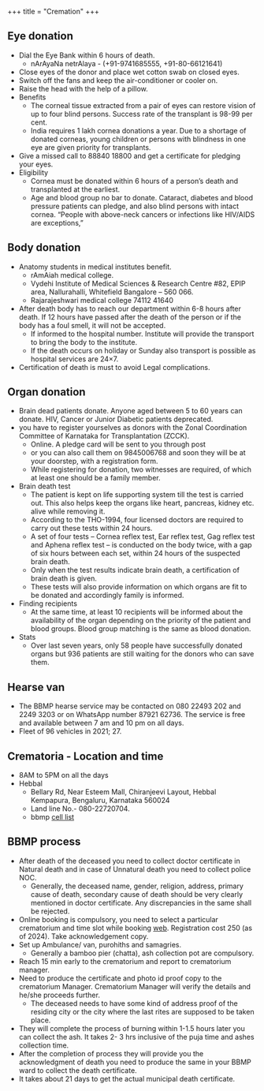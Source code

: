 +++
title = "Cremation"
+++

## Eye donation 
- Dial the Eye Bank within 6 hours of death.
  - nArAyaNa netrAlaya - (+91-9741685555, +91-80-66121641)
- Close eyes of the donor and place wet cotton swab on closed eyes.
- Switch off the fans and keep the air-conditioner or cooler on.
- Raise the head with the help of a pillow.
- Benefits 
  - The corneal tissue extracted from a pair of eyes can restore vision of up to four blind persons. Success rate of the transplant is 98-99 per cent.
  - India requires 1 lakh cornea donations a year. Due to a shortage of donated corneas, young children or persons with blindness in one eye are given priority for transplants.
- Give a missed call to 88840 18800 and get a certificate for pledging your eyes.
- Eligibility
  - Cornea must be donated within 6 hours of a person’s death and transplanted at the earliest.
  - Age and blood group no bar to donate. Cataract, diabetes and blood pressure patients can pledge, and also blind persons with intact cornea. “People with above-neck cancers or infections like HIV/AIDS are exceptions,”

## Body donation
- Anatomy students in medical institutes benefit.
  - rAmAiah medical college.
  - Vydehi Institute of Medical Sciences & Research Centre #82, EPIP area, Nallurahalli, Whitefield Bangalore – 560 066. 
  - Rajarajeshwari medical college  74112 41640
- After death body has to reach our department within 6-8 hours after death. If 12 hours have passed after the death of the person or if the body has a foul smell, it will not be accepted. 
  - If informed to the hospital number. Institute will provide the transport to bring the body to the institute.
  - If the death occurs on holiday or Sunday also transport is possible as hospital services are 24×7.
- Certification of death is must to avoid Legal complications.

## Organ donation
- Brain dead patients donate. Anyone aged between 5 to 60 years can donate. HIV, Cancer or Junior Diabetic patients deprecated.
- you have to register yourselves as donors with the Zonal Coordination Committee of Karnataka for Transplantation (ZCCK). 
  - Online. A pledge card will be sent to you through post 
  - or you can also call them on 9845006768 and soon they will be at your doorstep, with a registration form.
  - While registering for donation, two witnesses are required, of which at least one should be a family member.
- Brain death test
  - The patient is kept on life supporting system till the test is carried out. This also helps keep the organs like heart, pancreas, kidney etc. alive while removing it.
  - According to the THO-1994, four licensed doctors are required to carry out these tests within 24 hours.
  - A set of four tests – Cornea reflex test, Ear reflex test, Gag reflex test and Aphena reflex test – is conducted on the body twice, with a gap of six hours between each set, within 24 hours of the suspected brain death.
  - Only when the test results indicate brain death, a certification of brain death is given. 
  - These tests will also provide information on which organs are fit to be donated and accordingly family is informed.
- Finding recipients
  - At the same time, at least 10 recipients will be informed about the availability of the organ depending on the priority of the patient and blood groups. Blood group matching is the same as blood donation.
- Stats 
  - Over last seven years, only 58 people have successfully donated organs but 936 patients are still waiting for the donors who can save them.

## Hearse van
- The BBMP hearse service may be contacted on 080 22493 202 and 2249 3203 or on WhatsApp number 87921 62736. The service is free and available between 7 am and 10 pm on all days.
- Fleet of 96 vehicles in 2021; 27.

## Crematoria - Location and time
- 8AM to 5PM on all the days
- Hebbal 
  - Bellary Rd, Near Esteem Mall, Chiranjeevi Layout, Hebbal Kempapura, Bengaluru, Karnataka 560024
  - Land line No.- 080-22720704.
  - bbmp [cell list](https://site.bbmp.gov.in/PDF/otherpdfs/Crematorium%20details.pdf)

## BBMP process
- After death of the deceased you need to collect doctor certificate in Natural death and in case of Unnatural death you need to collect police NOC.
  - Generally, the deceased name, gender, religion, address, primary cause of death, secondary cause of death should be very clearly mentioned in doctor certificate. Any discrepancies in the same shall be rejected.
- Online booking is compulsory, you need to select a particular crematorium and time slot while booking [web](https://apps.bbmpgov.in/crematorium/forms/onlinebookingfrm.aspx). Registration cost 250 (as of 2024). Take acknowledgement copy.
- Set up Ambulance/ van, purohiths and samagries.
  - Generally a bamboo pier (chatta), ash collection pot are compulsory.
- Reach 15 min early to the crematorium and report to crematorium manager.
- Need to produce the certificate and photo id proof copy to the crematorium Manager. Crematorium Manager will verify the details and he/she proceeds further.
  - The deceased needs to have some kind of address proof of the residing city or the city where the last rites are supposed to be taken place.
- They will complete the process of burning within 1-1.5 hours later you can collect the ash.  It takes 2- 3 hrs inclusive of the puja time and ashes collection time.
- After the completion of process they will provide you the acknowledgment of death you need to produce the same in your BBMP ward to collect the death certificate.
- It takes about 21 days to get the actual municipal death certificate. 